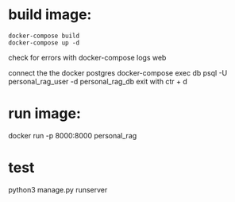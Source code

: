 # build image:
    docker-compose build
    docker-compose up -d

check for errors with 
    docker-compose logs web

connect the the docker postgres
    docker-compose exec db psql -U personal_rag_user -d personal_rag_db
    exit with ctr + d


# run image:
docker run -p 8000:8000 personal_rag


# test
python3 manage.py runserver  
